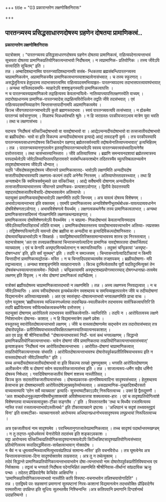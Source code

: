 +++
title = "03 प्रकारान्तरेण लक्षणोक्तिनिरासः"

+++


## पारतन्त्र्यस्य प्रसिद्धसाधारणदोषस्य ग्रहणेन दोषतया प्रामाणिकत्वं..

**प्रकारान्तरेण लक्षणोक्तिनिरासः**

यदत्रोक्तम् । "पारतन्त्र्यस्य प्रसिद्धसाधारणदोषस्य ग्रहणेन दोषतया प्रामाणिकत्वं, राहित्यपदेनात्यन्ताभावं सूचयता दोषतया प्रामाणिकप्रतियोगिकात्यन्ताभावो निर्दोषत्वम् । न त्वप्रामाणिक- प्रतियोगिकः । तस्य जीवेऽपि सत्त्वादिति सूचितम्" इति ।  
तन्न । अम्बादिशब्दानामिव पारतन्त्र्यादिशब्दानामपि ससंब- न्धिकतया ब्रह्मसंबन्धिपारतन्त्र्यस्य चाप्रामाणिकत्वेन, अप्रामाणिकस्यैव प्रामाणिकत्वभानस्याशाब्दत्वेनासंभवात् । च तस्य स्फुरणात् । असद्धेतुरित्यत्र हेतुपदस्य तदाभासपरत्वमिव राहित्यपदसमभिव्याहृत- पारतन्त्र्यपदस्य तदाभासपरत्वावश्यंभावात् । अन्यथा नास्तिपदसमभि- व्याहारेऽपि शशशृङ्गस्यापि प्रामाणिकत्वापत्तिः ।  
न च पारतन्त्र्यस्याप्रामाणिकत्वे तद्राहित्यस्य केवलान्वयित्वे- नातिव्याप्त्यापत्तिलक्षणस्येति वाच्यम् । तदारोपप्रधानस्य प्रामाणिक-पारतन्त्र्यादेस् तद्राहित्यविरोधित्वेन तद्वति जीवे तदसंभवात् । एवं राहित्यपदसमभिव्याहारेण चिन्तासन्तापादीनामपि अप्रामाणिकत्वमेव ।  
किञ्च जीवगतपारतन्त्र्याभावेऽपि कुतो ब्रह्मणस्तदभावः । स्वयं पारतन्त्र्यवत्यपि तत्संभवात् । न ह्येकमेव पारतन्त्र्यं सर्वत्रानुगतम् । मिन्नाश्च भिन्नधर्माश्चति श्रुतेः । न हि जराग्रस्तः परकीयजराऽभाव मात्रेण युवा भवति । तथा च लक्षणासंभवः ।

यदप्यत्र 'निर्दोषत्वं यत्किञ्चिद्दोषाभावो वा यावद्दोषाभावो वा । आद्येऽप्यन्यदीयदोषाभावो वा तत्सजातीयदोषाभावो वा ब्रह्मीयदोषा- भावो वा इति विकल्प्य अन्यदीयदोषाभाव इत्याद्ये आद्यं तावदङ्गी कुर्मः । तत्र परकीयस्यापि पारतन्त्र्यरूपसाधारणदोषस्य किञ्चित्पदेन ग्रहणाद् ब्रह्मेतरसर्वस्यापि तद्दोषत्वेनातिव्याप्त्यभावात्' इत्यभिहितम् । तन्न । पारतन्त्र्यस्याननुगतत्वेन इतरवृत्तिपारतन्त्र्याभावेऽपि स्वस्य पारतन्त्र्यवत्त्वसंभवादित्यनेनैव दत्तोत्तरत्वात् । तथा चासंभवस्यानिस्तारः । जीवे अतिव्याप्तिश्च । ब्रह्मणि समन्वयनदशायां ब्रह्मेतरमात्रस्य परपदार्थत्वेऽपि जोवेऽतिव्याप्तितत्परिहारावसरे ससंबन्धिकपरशब्देन तदितरस्यैव व्युत्पत्तिबललभ्यत्वेन तादृशदोषाभावस्य जीवेऽपि धौन्यात् ।  
यदपि 'जीवदोषसदृशदोषस्य जीवान्तरे प्रामाणिकत्वात्तद- भावोऽपि लक्षणमिति अन्यदीयदोष सजातीयदोषाभावस्यापि लक्षणत्व-कल्पनं तदपि अनेनैव निरस्तम् । अतिव्याप्तेस्तादवस्थ्यात् । तथा हि अन्यशब्देन किं स्वमित्रसर्वमुच्यते उत यत्किञ्चित् । आद्ये सर्वेषामपि दोषाणाम् अन्यदीयत्वेन तत्सजातीयस्याभावात्तस्य जीवान्तरे प्रामाणिकव- प्रत्याशाऽयोगात् । द्वितीये देवदत्तस्यापि यज्ञदत्तदोषसजातीयचैत्रादि-दोषाभाववत्वेन अतिव्याप्तेः ।  
यदप्युक्तं प्रामाणिकयावद्दोषाभावोऽपि लक्षणमिति तदपि चिन्त्यम् । अत्र यावत्वं दोषस्य विशेषणम् । अभावोऽप्यत्यन्ताभाव इति वक्तव्यम् । एवमपि प्रामाणिकत्वस्य अन्यविशेषणीभूतार्थबोधक-यावत्पदव्यवधानेन दोषविशेषणताऽयोगात् । अभावविशेषणत्वे वैयर्थ्यम् । लक्षणत्वकथनेनैव तस्य प्रामाणिकत्वलाभात् । अन्यथा प्रामाणिकसास्त्रादिमत्त्वं गोलक्षणमिति लक्षणकथनप्रसङ्गात् ।  
प्रामाणिकत्वस्य दोषविशेषणत्वेऽपि वैयर्थ्यमेव । न चाप्रामा- णिकदोषाभावं केवलान्वयिनमादाय जीवेऽतिव्याप्तिपरिहारार्थं तदिति वाच्यम् । प्रामाणिकदोषवतस्तस्य यावद्दोषाभाववत्त्वाभावेन अतिव्या- त्यप्रसक्तः । तद्विशेषणपरित्यागेऽपि यावन्तो दोषा ब्रह्मीया वा अन्यदीया वा इत्यादिविकल्पदोषानिस्तारः । दोषत्वावच्छिन्नाभावोऽपि न विवक्षार्हः । यावद्विशेषाभावातिरिक्तसामान्याभावस्य शास्त्र एव निरस्तत्वात् ।  
यदप्यत्रोक्तम् 'अत एव तत्त्वप्रकाशिकायां चिन्तासन्तापेत्यादिना प्रामाणिक यावद्दोषपरतया दोषवर्जितपदं व्याख्यातम् । एवं च केनापि अस्पृष्टमित्यर्थलाभान् न क्वाप्यतिव्याप्तिः । तदुक्तं चन्द्रिकायां 'अस्पृष्ट- दोषगन्धाय' इति, इति सर्वं सुस्थम्" इति । तदपि न समञ्जसम् । चिन्तासन्तापेत्यादिटीकायां न किमपि चिन्तादीनां प्रामाणिकत्वद्योतक- मस्ति । न च चिन्तादिपदवाच्यत्वमेव तज्ज्ञापकम् । ब्रह्मीयदोषाणा- मपि तद्वाच्यत्वात् । अन्यथा शशशृङ्गमिति व्यवहारानापत्तेः । किञ्च दूरमित्येतावतैव पूर्वौ यदतिदूरमित्युक्तं तेन दोषसंबन्धस्यात्यन्तासत्वमेवा- भिप्रेयते । चन्द्रिकायामपि अस्पृष्टशब्दप्रयोगस्वारस्याद् दोषगन्धानाघ्रा-तत्वमेव लक्षणम् इति विवृतम् । न त्वेव दोषाणां प्रामाणिकत्वं तदभिप्रेतम् ।

यत्रोक्तं ब्रह्मीयदोषस्य चाप्रामाणिकत्वात्तदभावो न लक्षणमिति । तन्न । अस्य लक्षणस्य निरवद्यत्वात् । न च जीवेऽतिव्याप्तिः । अस्य स्वीयदोषाभाव इत्यर्थकत्वेन स्वशब्दस्य च समभिव्याहृतपरत्वेन जीवे च तदीयदोषाणां विद्यमानत्वेन अतिव्यात्यप्रसक्तेः । अत एव स्वसंसृष्ट-दोषात्यन्ताभावो भगवलक्षणमिति प्राचा वाचः ।  
एतेन यदुक्तम् 'ब्रह्मीयत्वस्य व्यधिकरणधर्मतया तदवच्छिन्न-स्यालीकत्वेन तदभावस्य सार्वत्रिकत्वापत्तिरि'ति तदपि ब्रह्मीयेत्यस्य स्वीयेत्यर्थकत्वकथनेनैव दत्तोत्तरम् ।  
यदप्युक्तं दोषाणाम् आरोपितत्वे तदभावस्य सार्वत्रिकत्वेनाति- व्याप्तिरिति । तदपि न । आरोपितत्वस्य लक्षणे निवेशाभावेन दोषानव- काशात् । न हि विद्यमानमात्रेण लक्षणे प्रवेशः ।  
वस्तुतस्तु स्वारोपितदोषात्यन्ताभावो लक्षणम् । जीवे च वास्तवदोषाणामेव सद्भावेन तत्र तदारोपासंभवात् तत्र दोषारोपपूर्वक- प्रतीतिविषयाभावरूपविवक्षितलक्षणस्यातिव्यात्यनवकाशात् ।  
अत एव प्राहुः श्री श्रीनिवासतीर्थाः "दोषात्यन्ताभावरूपं निर्दो- घत्वं कथं भगवलक्षणम् । सिद्धान्ते प्रामाणिकप्रतियोगिकात्यन्ताभावा- भावेन दोषाणां जीवे प्रामाणिकतया तत्प्रतियोगिकात्यन्ताभावासंभवात्' इत्याशङ्कय 'निर्दोषत्वं नाम आरोपितदोषात्यन्ताभावः । आरोपित-दोषाणां चाप्रामाणिकत्वात् तत्प्रतियोगिकात्यन्ताभावः संभवति । आरोपितदोषात्यन्ताभावश्च दोषारोपपूर्वकप्रतीतिविषयाभावरूप इति न वास्तवदोषाधारे जीवेऽतिव्याप्तिः" इति ।  
यच्च अन्यदीयदोषसजातीयदोषाभावो वा इति विकल्प्य तत्पक्षे दूषणमुक्तम् । भगवति आरोपितदोषाणाम् अलीकत्वेन जीवे च दोषाणां सवेन सदसतोरेकजात्यसंभव इति । तन्न । साजात्यरूप-धर्मेण सहैव धर्मिणो दोषस्य निषेधात् । गवादिविषाणसजातीयं विषाणं शशस्य नास्तीतिवत् ।  
किञ्च कुतः सदसतोरेकजातीयत्वासंभवः । दोषत्वप्रकारक-ज्ञानविषयत्वादिना सादृश्यसंभवात् । हेतुशब्दस्य हेत्वाभास इव दोषशब्दस्यापि आरोपितदोषेऽमुख्यवृतेर्व्याय्यत्वात् । असदप्रामाणिक-तुच्छादिशब्दैरसतो वाच्यत्वस्यापि 'एतेन सर्वे व्याख्याता' इत्यादि- सूत्रभाष्यटीकाऽऽयैर् निरूपितत्वाच्च । उक्तं हि द्वैतद्युमणौ । 'अतः शाब्दबोधानुकूलज्ञानविषयीभूतशक्त्यंशे अविशेष्यत्वात्तत्रा शक्यत्वव्यव-हारः । एवं च तादृशप्रतियोगित्वांशे विशेषणतया वाच्यत्वसत्वादुक्त-टीका सङ्गतैव ।' इति । विस्तरस्तत्रैव 'तथा च मिथ्यैव रजतमित्यस्य नास्ति रजतं रजतात्यन्ताभावोऽस्तीत्यर्थः” इति टीकाव्याख्याने द्रष्टव्यः । 'अधिष्ठानं च सदृशं तथ्यवस्तुद्वयं विना' इति वाक्यटीका- व्याख्यानावसरे आरोप्यस्य अधिष्ठानप्रधानोभयसादृश्यस्य लघुप्रभायां निरूपितत्वाच्च ।

अत्र एकजातीयत्वं नाम सादृश्यमेव । पराभिमतानुगतजातेरप्रामाणिकत्वात् । तच्च सादृश्यं पदार्थान्तरमखण्डम् । न तु तद्गत-भूयोधर्मवत्त्वं येनारोपिते तदसंभव इति शङ्काऽवकाशः ।  
यद्वा आरोप्यस्य यत्किञ्चित्प्रतियोगिकसादृश्यानाश्रयत्वेऽपि किञ्चिन्निष्टसादृश्यप्रतियोगित्वसंभवात् प्रतियोगित्वस्य रूपादिवद्धर्मिसत्ता-सापेक्षत्वाभावान् नोक्तदोषः ।  
न चैवं न च धूमत्ववन्मिथ्यात्वमित्युभयसंप्रतिपन्नं सामान्य-मस्ति' इति वचनविरोधः । तत्र घूमत्वेनेव अत्र चिन्तात्वसन्तापत्वा-दिना सादृश्योक्तावेव तत्प्रसरात् । अत्र तु न तथेत्युक्तम् ।  
तदेवं सिद्धान्ते प्रामाणिकप्रतियोगिकात्यन्ताभावाभावेन दोषा-त्यन्ताभावो नाम दोषारोपपूर्वकप्रतीतिविषयाभाव एव निर्वक्तव्यः । तद्वत्वं च भगवतो निर्दोषत्व पदेनाभिहितं लक्षणमिति श्रीश्रीनिवास-तीर्थानां सांप्रदायिक ऋजुः पन्थाः । तदेतत् प्रौढिवादेनैव केचिदेव आक्षिपन्ति ।  
'प्रामाणिकप्रतियोगिकात्यन्ताभावो नास्तीति कापि विस्पष्ट-वचनाभावेन तन्निश्चयायोगादिति" ।  
तन्न । एतद्विषये परः सहस्राणां प्रमाणानां सुस्पष्टानां निरव-काशानां विद्यमानत्वेन तदभावोक्तिः प्रौढिवादेनैव परमतरीत्या उपक्षिप्त इति सुधियः सुलभतयैव निश्चिन्वन्ति ।अत्र कतिपयानि प्रमाणानि दिग्दर्शनार्थ उदाहरिष्यन्ते ।


